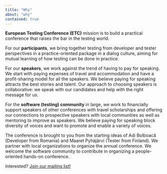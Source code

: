 ```yaml
---
title: "Why"
about: "why"
contained: true
---
```


**European Testing Conference (ETC)**  mission is to build a practical conference that raises the bar in the testing world.

For our **participants**, we bring together testing from developer and tester perspectives in a practice-oriented package in a dialog culture, aiming for mutual learning of how testing can be done in practice.

For our **speakers**, we work against the trend of having to pay for speaking. We start with paying expenses of travel and accommodation and have a profit-sharing model for all the speakers. We believe paying for speaking attracts the best stories and talent. Our approach to choosing speakers is collaborative: we speak with our candidates and help with the right message for us.

For the **software (testing) community** in large, we work to financially support speakers of other conferences with travel scholarships and offering our connections to prospective speakers with local communities as well as mentoring to improve as speakers. We believe paying for speaking block diversity of voices and want to promote and enable a variety of voices. 

The conference is brought to you from the starting ideas of Adi Bolboacă (Developer from Romania) and Maaret Pyhäjärvi (Tester from Finland). We partner with local organizations to organize the annual conference. We welcome the software community to contribute in organizing a people-oriented hands-on conference.

<span class="interested">Interested? <a href="http://eepurl.com/brb31f" class="menu-special-button">Join our mailing list! </a></span>
